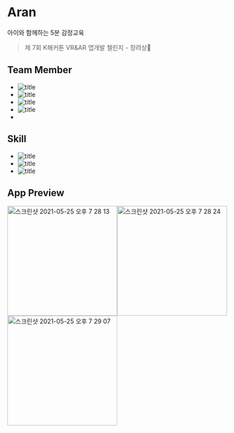 # Aran
아이와 함께하는 5분 감정교육
> 제 7회 K해커톤 VR&AR 앱개발 챌린지 - 장려상🥉
## Team Member
- ![title](https://img.shields.io/badge/DEVLOPER-이연정-123456)
- ![title](https://img.shields.io/badge/DEVLOPER-안효진-123456)
- ![title](https://img.shields.io/badge/DEVLOPER-김수연-123456)
- ![title](https://img.shields.io/badge/DEVLOPER-김수경-123456)
- 
## Skill
- ![title](https://img.shields.io/badge/-Java-007396?&logo=Java&logoColor=white)
- ![title](https://img.shields.io/badge/-Firebase-FFCA28?&logo=Firebase&logoColor=gray)
- ![title](https://img.shields.io/badge/-Android-3DDC84?&logo=Android&logoColor=gray)

## App Preview 
<img width="250" alt="스크린샷 2021-05-25 오후 7 28 13" src="https://user-images.githubusercontent.com/67946956/119483702-352cc980-bd90-11eb-89fc-c6c4d3e07092.png"><img width="250" alt="스크린샷 2021-05-25 오후 7 28 24" src="https://user-images.githubusercontent.com/67946956/119483710-378f2380-bd90-11eb-9d05-169d9dadf587.png"><img width="250" alt="스크린샷 2021-05-25 오후 7 29 07" src="https://user-images.githubusercontent.com/67946956/119483715-38c05080-bd90-11eb-89ce-8b671f208bf4.png">




